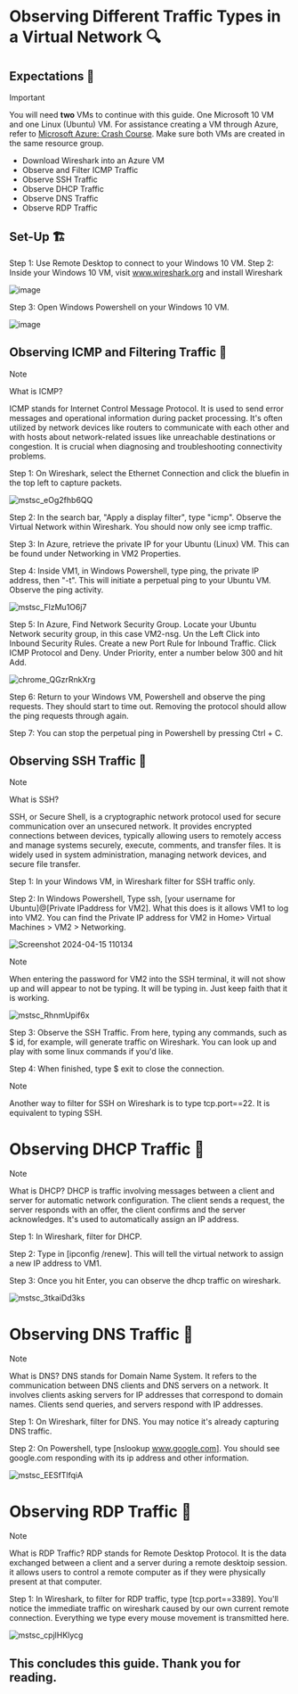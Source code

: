 <h1>Observing Different Traffic Types in a Virtual Network 🔍 </h1>
<h2>Expectations 🤔</h2>

> [!Important]
> You will need **two** VMs to continue with this guide. One Microsoft 10 VM and one Linux (Ubuntu) VM. For assistance creating a VM through Azure, refer to [Microsoft Azure: Crash Course](https://github.com/EMoniSmall/azurecrashcourse). Make sure both VMs are created in the same resource group.

- Download Wireshark into an Azure VM
- Observe and Filter ICMP Traffic
- Observe SSH Traffic
- Observe DHCP Traffic
- Observe DNS Traffic
- Observe RDP Traffic

<h2>Set-Up 🏗</h2>

Step 1: Use Remote Desktop to connect to your Windows 10 VM.
Step 2: Inside your Windows 10 VM, visit www.wireshark.org and install Wireshark

![image](https://github.com/EMoniSmall/VMActivities/assets/166156618/8bac0873-df59-4ec2-ad39-92e7819b7817)

Step 3: Open Windows Powershell on your Windows 10 VM.

![image](https://github.com/EMoniSmall/VMActivities/assets/166156618/e9042164-67f6-478b-b051-f8a157d194b9)

<h2>Observing ICMP and Filtering Traffic 🚦</h2>

> [!Note]
> What is ICMP?
> 
>ICMP stands for Internet Control Message Protocol. It is used to send error messages and operational information during packet processing. It's often utilized by network devices like routers to communicate with each other and with hosts about network-related issues like unreachable destinations or congestion. It is crucial when diagnosing and troubleshooting connectivity problems.

Step 1: On Wireshark, select the Ethernet Connection and click the bluefin in the top left to capture packets. 

![mstsc_eOg2fhb6QQ](https://github.com/EMoniSmall/VMActivities/assets/166156618/0d2b3871-10f9-4887-9fe5-6d9c8c258067)

Step 2: In the search bar, "Apply a display filter", type "icmp". Observe the Virtual Network within Wireshark. You should now only see icmp traffic. 

Step 3: In Azure, retrieve the private IP for your Ubuntu (Linux) VM. This can be found under Networking in VM2 Properties.

Step 4: Inside VM1, in Windows Powershell, type ping, the private IP address, then "-t". This will initiate a perpetual ping to your Ubuntu VM. Observe the ping activity. 

![mstsc_FlzMu1O6j7](https://github.com/EMoniSmall/VMActivities/assets/166156618/c60aa471-bdc5-4910-9976-495391dc7781)

Step 5: In Azure, Find Network Security Group. Locate your Ubuntu Network security group, in this case VM2-nsg. Un the Left Click into Inbound Security Rules. Create a new Port Rule for Inbound Traffic. Click ICMP Protocol and Deny. Under Priority, enter a number below 300 and hit Add.

![chrome_QGzrRnkXrg](https://github.com/EMoniSmall/VMActivities/assets/166156618/c60e29db-aee5-4a75-ae19-b69e4805e700)

Step 6: Return to your Windows VM, Powershell and observe the ping requests. They should start to time out. Removing the protocol should allow the ping requests through again. 

Step 7: You can stop the perpetual ping in Powershell by pressing Ctrl + C.

<h2>Observing SSH Traffic 🚦</h2>

> [!Note]
> What is SSH?
> 
>SSH, or Secure Shell, is a cryptographic network protocol used for secure communication over an unsecured network. It provides encrypted connections between devices, typically allowing users to remotely access and manage systems securely, execute, comments, and transfer files. It is widely used in system administration, managing network devices, and secure file transfer.

Step 1: In your Windows VM, in Wireshark filter for SSH traffic only.

Step 2: In Windows Powershell, Type ssh, [your username for Ubuntu]@[Private IPaddress for VM2]. What this does is it allows VM1 to log into VM2. You can find the Private IP address for VM2 in Home> Virtual Machines > VM2 > Networking.

![Screenshot 2024-04-15 110134](https://github.com/EMoniSmall/VMActivities/assets/166156618/f167ffe9-f7e0-4f81-b05c-b6e8500117b9)

> [!Note]
> When entering the password for VM2 into the SSH terminal, it will not show up and will appear to not be typing. It will be typing in. Just keep faith that it is working.
>
> ![mstsc_RhnmUpif6x](https://github.com/EMoniSmall/VMActivities/assets/166156618/c6bed7c3-f614-4e55-95c4-5e88ad793036)

Step 3: Observe the SSH Traffic. From here, typing any commands, such as $ id, for example, will generate traffic on Wireshark. You can look up and play with some linux commands if you'd like.

Step 4: When finished, type $ exit to close the connection. 

> [!Note]
> Another way to filter for SSH on Wireshark is to type tcp.port==22. It is equivalent to typing SSH. 

<h1>Observing DHCP Traffic 🚦</h1>

> [!Note]
> What is DHCP?
> DHCP is traffic involving messages between a client and server for automatic network configuration. The client sends a request, the server responds with an offer, the client confirms and the server acknowledges. It's used to automatically assign an IP address.

Step 1: In Wireshark, filter for DHCP.

Step 2: Type in [ipconfig /renew]. This will tell the virtual network to assign a new IP address to VM1. 

Step 3: Once you hit Enter, you can observe the dhcp traffic on wireshark.

![mstsc_3tkaiDd3ks](https://github.com/EMoniSmall/VMActivities/assets/166156618/bc524757-0e7c-429d-b0d3-9d9a4ee9ac54)

<h1>Observing DNS Traffic 🚦</h1>

> [!Note]
> What is DNS?
> DNS stands for Domain Name System. It refers to the communication between DNS clients and DNS servers on a network. It involves clients asking servers for IP addresses that correspond to domain names. Clients send queries, and servers respond with IP addresses.

Step 1: On Wireshark, filter for DNS. You may notice it's already capturing DNS traffic.

Step 2: On Powershell, type [nslookup www.google.com]. You should see google.com responding with its ip address and other information.

![mstsc_EESfTlfqiA](https://github.com/EMoniSmall/VMActivities/assets/166156618/350f1e87-a7e5-45ee-8fd3-8492f91618f4)

<h1>Observing RDP Traffic 🚦</h1>

> [!Note]
> What is RDP Traffic?
> RDP stands for Remote Desktop Protocol. It is the data exchanged between a client and a server during a remote desktoip session. it allows users to control a remote computer as if they were physically present at that computer.

Step 1: In Wireshark, to filter for RDP traffic, type [tcp.port==3389]. You'll notice the immediate traffic on wireshark caused by our own current remote connection. Everything we type every mouse movement is transmitted here. 

![mstsc_cpjlHKlycg](https://github.com/EMoniSmall/VMActivities/assets/166156618/b6b23444-929e-44a5-abe4-160f3bdc57d7)


<h2>This concludes this guide. Thank you for reading. </h2>

